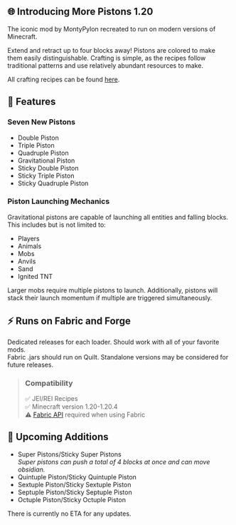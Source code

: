 ## 🌐 Introducing More Pistons 1.20
The iconic mod by MontyPylon recreated to run on modern versions of Minecraft.

Extend and retract up to four blocks away! Pistons are colored to make them easily distinguishable. Crafting is simple, as the recipes follow traditional patterns and use relatively abundant resources to make.

All crafting recipes can be found [here](https://github.com/bigricksosa/More-Pistons/wiki/Crafting-Recipes).
## 📃 Features
### Seven New Pistons
- Double Piston
- Triple Piston 
- Quadruple Piston 
- Gravitational Piston 
- Sticky Double Piston
- Sticky Triple Piston 
- Sticky Quadruple Piston 

### Piston Launching Mechanics
Gravitational pistons are capable of launching all entities and falling blocks.\
This includes but is not limited to:
- Players
- Animals
- Mobs
- Anvils
- Sand
- Ignited TNT

Larger mobs require multiple pistons to launch. Additionally, pistons will stack their launch momentum if multiple are triggered simultaneously.

## ⚡️ Runs on Fabric and Forge
Dedicated releases for each loader. Should work with all of your favorite mods.\
Fabric .jars should run on Quilt. Standalone versions may be considered for future releases.
> ### Compatibility
> ✅ JEI/REI Recipes\
  ✅ Minecraft version 1.20-1.20.4\
  ⚠️ [Fabric API](https://modrinth.com/mod/fabric-api) required when using Fabric

## 🔮 Upcoming Additions
- Super Pistons/Sticky Super Pistons\
  _Super pistons can push a total of 4 blocks at once and can move obsidian._
- Quintuple Piston/Sticky Quintuple Piston
- Sextuple Piston/Sticky Sextuple Piston
- Septuple Piston/Sticky Septuple Piston
- Octuple Piston/Sticky Octuple Piston

There is currently no ETA for any updates.
